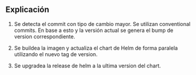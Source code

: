 ## Explicación

1. Se detecta el commit con tipo de cambio mayor. Se utilizan conventional commits. En base a esto y la versión actual se genera el bump de version correspondiente.

2. Se buildea la imagen y actualiza el chart de Helm de forma paralela utilizando el nuevo tag de version.

3. Se upgradea la release de helm a la ultima version del chart.